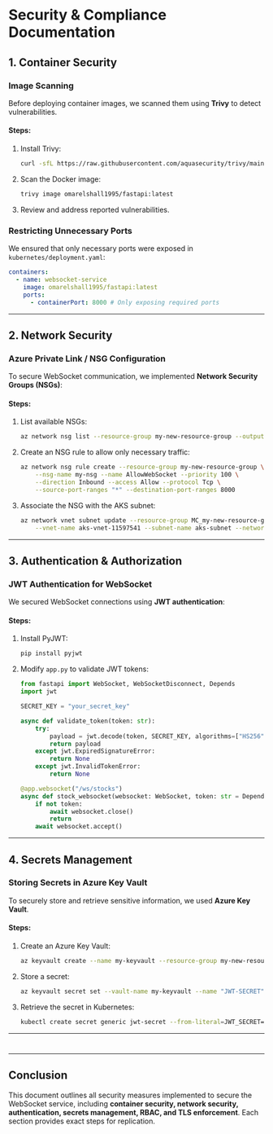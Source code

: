 # Security & Compliance Documentation

## 1. Container Security

### Image Scanning
Before deploying container images, we scanned them using **Trivy** to detect vulnerabilities.

#### Steps:
1. Install Trivy:
   ```sh
   curl -sfL https://raw.githubusercontent.com/aquasecurity/trivy/main/contrib/install.sh | sh
   ```
2. Scan the Docker image:
   ```sh
   trivy image omarelshall1995/fastapi:latest
   ```
3. Review and address reported vulnerabilities.

### Restricting Unnecessary Ports
We ensured that only necessary ports were exposed in `kubernetes/deployment.yaml`:
```yaml
containers:
  - name: websocket-service
    image: omarelshall1995/fastapi:latest
    ports:
      - containerPort: 8000 # Only exposing required ports
```

---

## 2. Network Security

### Azure Private Link / NSG Configuration
To secure WebSocket communication, we implemented **Network Security Groups (NSGs)**:

#### Steps:
1. List available NSGs:
   ```sh
   az network nsg list --resource-group my-new-resource-group --output table
   ```
2. Create an NSG rule to allow only necessary traffic:
   ```sh
   az network nsg rule create --resource-group my-new-resource-group \
       --nsg-name my-nsg --name AllowWebSocket --priority 100 \
       --direction Inbound --access Allow --protocol Tcp \
       --source-port-ranges "*" --destination-port-ranges 8000
   ```
3. Associate the NSG with the AKS subnet:
   ```sh
   az network vnet subnet update --resource-group MC_my-new-resource-group_new-cluster-2_centralindia \
       --vnet-name aks-vnet-11597541 --subnet-name aks-subnet --network-security-group my-nsg
   ```

---

## 3. Authentication & Authorization

### JWT Authentication for WebSocket
We secured WebSocket connections using **JWT authentication**:

#### Steps:
1. Install PyJWT:
   ```sh
   pip install pyjwt
   ```
2. Modify `app.py` to validate JWT tokens:
   ```python
   from fastapi import WebSocket, WebSocketDisconnect, Depends
   import jwt

   SECRET_KEY = "your_secret_key"

   async def validate_token(token: str):
       try:
           payload = jwt.decode(token, SECRET_KEY, algorithms=["HS256"])
           return payload
       except jwt.ExpiredSignatureError:
           return None
       except jwt.InvalidTokenError:
           return None

   @app.websocket("/ws/stocks")
   async def stock_websocket(websocket: WebSocket, token: str = Depends(validate_token)):
       if not token:
           await websocket.close()
           return
       await websocket.accept()
   ```

---

## 4. Secrets Management

### Storing Secrets in Azure Key Vault
To securely store and retrieve sensitive information, we used **Azure Key Vault**.

#### Steps:
1. Create an Azure Key Vault:
   ```sh
   az keyvault create --name my-keyvault --resource-group my-new-resource-group --location centralindia
   ```
2. Store a secret:
   ```sh
   az keyvault secret set --vault-name my-keyvault --name "JWT-SECRET" --value "your_secret_key"
   ```
3. Retrieve the secret in Kubernetes:
   ```sh
   kubectl create secret generic jwt-secret --from-literal=JWT_SECRET=$(az keyvault secret show --name JWT-SECRET --vault-name my-keyvault --query value -o tsv)
   ```

---

#
---

## Conclusion
This document outlines all security measures implemented to secure the WebSocket service, including **container security, network security, authentication, secrets management, RBAC, and TLS enforcement**. Each section provides exact steps for replication.

